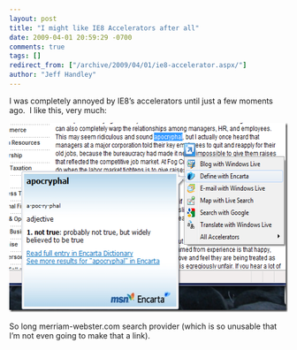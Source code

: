 ```yaml
---
layout: post
title: "I might like IE8 Accelerators after all"
date: 2009-04-01 20:59:29 -0700
comments: true
tags: []
redirect_from: ["/archive/2009/04/01/ie8-accelerator.aspx/"]
author: "Jeff Handley"
---
```

<!-- more -->
<p>I was completely annoyed by IE8’s accelerators until just a few moments ago.  I like this, very much:</p>  <p><img style="border-bottom: 0px; border-left: 0px; display: inline; border-top: 0px; border-right: 0px" title="image" border="0" alt="image" src="/img/postimages/ImightlikeIE8Acceleratorsafterall_C4BF/image_3.png" width="585" height="343" /> </p>  <p>So long merriam-webster.com search provider (which is so unusable that I’m not even going to make that a link).</p>

